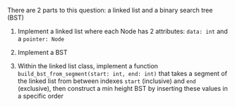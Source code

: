 There are 2 parts to this question: a linked list and a binary search tree (BST)

1) Implement a linked list where each Node has 2 attributes: `data: int` and a `pointer: Node`

2) Implement a BST

3) Within the linked list class, implement a function `build_bst_from_segment(start: int, end: int)` that takes a segment of the linked list from between indexes `start` (inclusive) and `end` (exclusive), then construct a min height BST by inserting these values in a specific order 